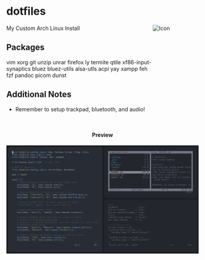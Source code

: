 # dotfiles

<img src="https://image.flaticon.com/icons/svg/226/226772.svg" align="right"
     alt="Icon" width="120" height="178">
     
My Custom Arch Linux Install

## Packages
vim xorg git unzip unrar firefox ly termite qtile 
xf86-input-synaptics bluez bluez-utils alsa-utls 
acpi yay xampp feh fzf pandoc picom dunst

## Additional Notes
* Remember to setup trackpad, bluetooth, and audio!


<br/>
<h4 align="center">Preview</h4>

<p align="center">
  <img src="./imgs/thumbnail.png" alt="Desktop">
</p>
